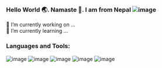 ###           Hello World 🌏. Namaste 🙏. I am from Nepal ![image](https://github.com/Rononoa13/try/blob/main/nepal.gif?raw=true)

🔭 I’m currently working on ... <br />
🌱 I’m currently learning ...

### Languages and Tools:
![image](https://user-images.githubusercontent.com/24466959/203565977-277fb722-e565-4526-92a2-f8c6f9a2ced8.png) ![image](https://user-images.githubusercontent.com/24466959/203567380-62d3c2f8-4c07-45fa-bf16-197fe48b28bc.png) ![image](https://user-images.githubusercontent.com/24466959/203567402-0050c185-4ae4-4c8d-848a-f0fa95b2aa45.png) ![image](https://user-images.githubusercontent.com/24466959/203567446-538f8809-ce2c-4336-93e3-cb8ed923a5d1.png) ![image](https://user-images.githubusercontent.com/24466959/203567475-39046bc4-f092-4168-9b17-2ba57babff08.png)









<!--
**Rononoa13/rononoa13** is a ✨ _special_ ✨ repository because its `README.md` (this file) appears on your GitHub profile.

Here are some ideas to get you started:

- 🔭 I’m currently working on ...
- 🌱 I’m currently learning ...
- 👯 I’m looking to collaborate on ...
- 🤔 I’m looking for help with ...
- 💬 Ask me about ...
- 📫 How to reach me: ...
- 😄 Pronouns: ...
- ⚡ Fun fact: ...
-->
